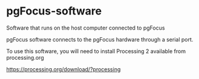 pgFocus-software
================

Software that runs on the host computer connected to pgFocus

pgFocus software connects to the pgFocus hardware through a serial port.

To use this software, you will need to install Processing 2 available from processing.org

https://processing.org/download/?processing

